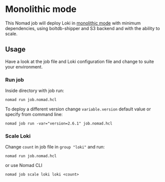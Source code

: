 # Monolithic mode

This Nomad job will deploy Loki in
[monolithic mode](https://grafana.com/docs/loki/latest/fundamentals/architecture/deployment-modes/#monolithic-mode)
with minimum dependencies, using boltdb-shipper and S3 backend and with the
ability to scale.

## Usage

Have a look at the job file and Loki configuration file and change to suite your
environment.

### Run job

Inside directory with job run:

```shell
nomad run job.nomad.hcl
```

To deploy a different version change `variable.version` default value or
specify from command line:

```shell
nomad job run -var="version=2.6.1" job.nomad.hcl
```

### Scale Loki

Change `count` in job file in `group "loki"` and run:

```shell
nomad run job.nomad.hcl
```

or use Nomad CLI

```shell
nomad job scale loki loki <count>
```

